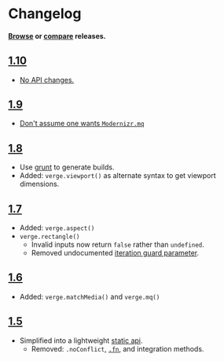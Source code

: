 # Changelog

#### [Browse](../../releases) or [compare](../../compare/1.8.0...1.9.0) releases.

## [1.10](../../releases/tag/1.10.0)
- [No API changes.](https://github.com/ryanve/verge/pull/36)

## [1.9](../../releases/tag/1.9.0)

- [Don't assume one wants `Modernizr.mq`](../../commit/c10da267eb3e6cc57c72e8032f8061f6671981fc)

## [1.8](../../releases/tag/1.8.0)

- Use [grunt](GruntFile.js) to generate builds.
- Added: `verge.viewport()` as alternate syntax to get viewport dimensions.

## [1.7](../../releases/tag/1.7.0)

- Added: `verge.aspect()`
- `verge.rectangle()`
  - Invalid inputs now return `false` rather than `undefined`.
  - Removed undocumented [iteration guard parameter](../../commit/798c7edd54f4ebb73b175ab4498848338295729d).

## [1.6](../../releases/tag/1.6.0)

- Added: `verge.matchMedia()` and `verge.mq()`

## [1.5](../../releases/tag/1.5.0)

- Simplified into a lightweight [static api](./README.md).
  - Removed: `.noConflict`, [`.fn`](../../issues/1), and integration methods.
